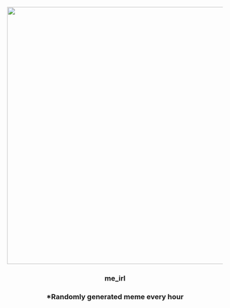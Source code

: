 <p align="center">
        <img src="https://i.redd.it/6j7wifgpz5n81.jpg" width="600" height="600">
        </p>
        <h3 align="center">me_irl</h3>
        <h3 align="center">*Randomly generated meme every hour</h3>
    
